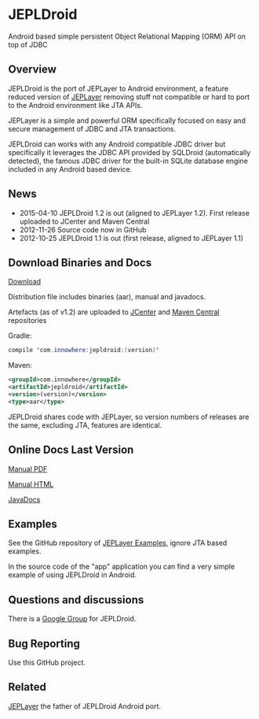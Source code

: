 JEPLDroid
========
	
Android based simple persistent Object Relational Mapping (ORM) API on top of JDBC

Overview
------
JEPLDroid is the port of JEPLayer to Android environment, a feature reduced version of [JEPLayer](https://github.com/jmarranz/jeplayer)
removing stuff not compatible or hard to port to the Android environment like JTA APIs.

JEPLayer is a simple and powerful ORM specifically focused on easy and secure management of JDBC and JTA transactions.

JEPLDroid can works with any Android compatible JDBC driver but specifically it leverages the JDBC API provided by SQLDroid
(automatically detected), the famous JDBC driver for the built-in SQLite database engine included in any Android based device.


News
------

- 2015-04-10 JEPLDroid 1.2 is out (aligned to JEPLayer 1.2). First release uploaded to JCenter and Maven Central
- 2012-11-26 Source code now in GitHub
- 2012-10-25 JEPLDroid 1.1 is out (first release, aligned to JEPLayer 1.1)


Download Binaries and Docs
------

[Download](https://sourceforge.net/projects/jepldroid/files/)

Distribution file includes binaries (aar), manual and javadocs.

Artefacts (as of v1.2) are uploaded to [JCenter](https://bintray.com/jmarranz/maven/jepldroid/view) and [Maven Central](https://oss.sonatype.org/content/repositories/releases/com/innowhere/jepldroid/) repositories

Gradle:

```java
compile 'com.innowhere:jepldroid:(version)'
```

Maven: 

```xml
<groupId>com.innowhere</groupId>
<artifactId>jepldroid</artifactId>
<version>(version)</version>
<type>aar</type>
```

JEPLDroid shares code with JEPLayer, so version numbers of releases are the same, excluding JTA, features are identical.

Online Docs Last Version
------

[Manual PDF](http://jepldroid.sourceforge.net/docs/manual/jepldroid_manual.pdf)

[Manual HTML](http://jepldroid.sourceforge.net/docs/manual/jepldroid_manual.htm)

[JavaDocs](http://jepldroid.sourceforge.net/docs/javadoc/)

Examples
------

See the GitHub repository of [JEPLayer Examples](https://github.com/jmarranz/jeplayer_examples), ignore JTA based examples.

In the source code of the "app" application you can find a very simple example of using JEPLDroid in Android.

Questions and discussions
------

There is a [Google Group](https://groups.google.com/forum/#!forum/jepldroid) for JEPLDroid.

Bug Reporting
------

Use this GitHub project.


Related
------

[JEPLayer](https://github.com/jmarranz/jeplayer) the father of JEPLDroid Android port.

